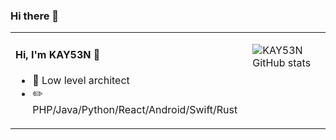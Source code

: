 ### Hi there 👋  
<table  align="center" width="100%">
<tr>
<td valign="top">

#### Hi, I'm KAY53N 👋

- :briefcase: Low level architect<br/>
- :pencil2: PHP/Java/Python/React/Android/Swift/Rust<br/>

</td>
<td valign="top">

![KAY53N GitHub stats](https://github-readme-stats.vercel.app/api?username=KAY53N&show_icons=true&count_private=true&theme=vue)
  
</td>
</tr>


</table>
